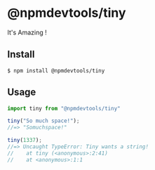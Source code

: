 # @npmdevtools/tiny

It's Amazing !

## Install

```
$ npm install @npmdevtools/tiny
```

## Usage

```js
import tiny from "@npmdevtools/tiny"

tiny("So much space!");
//=> "Somuchspace!"

tiny(1337);
//=> Uncaught TypeError: Tiny wants a string!
//    at tiny (<anonymous>:2:41)
//    at <anonymous>:1:1
```
